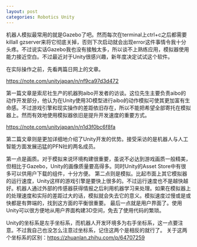 ```yaml
---
layout: post
categories: Robotics Unity
---
```


机器人模拟最常用的就是Gazebo了吧。然而每次在terminal上ctrl+c之后都需要killall gzserver来将它彻底关掉，否则下次启动就会出现error这件事情令我十分头疼。不过说实话Gazebo我也没有接触太多，所以谈不上熟练应用，模拟器使用能力接近空白。不过最近对于Unity很感兴趣，新年度决定试试这个软件。

在实际操作之前，先看两篇日网上的文章。

https://note.com/unityjapan/n/nf9ca97d3d472

第一篇文章是索尼社生产的机器狗aibo开发者的访谈。这位先生主要负责aibo的动作开发部分，他认为在Unity使用3D模型进行aibo的动作模拟可使其更加富有生命感。不过游戏引擎和现实操作的差距依旧存在，所以不能把希望全部寄托在模拟器上。然而有效地使用模拟器依旧是提升开发速度的重要方式。

https://note.com/unityjapan/n/n1d3f0bc6f8fa

第二篇文章则是更加详细地介绍了Unity开发的优势。接受采访的是机器人与人工智能方面发展迅猛的PFN社的两名成员。

第一点是画质。对于模拟来说环境构建很重要，虽说不必达到游戏画质一般精美，但相比于Gazebo，Unity的画像质量要高得多。同时Unity的Asset Store中有很多可以供用户下载的组件，十分方便。
第二点则是模拟。比起市面上其它模拟器的运行速度，Unity这样的游戏引擎是要快上很多的。不过运行速度也不是越快越好。机器人通过外部的传感器获得情报之后利用机器学习来处理。如果在模拟器上的处理速度和实际的差距过大的话，模拟就会失去它的意义。模拟速度过慢或是或快都是有弊端的，找到这方面的平衡很重要。
最后一点就是用户界面了。使用Unity可以很方便地从用户界面构建3D空间，免去了使用代码的繁琐。

Unity的坐标系是左手坐标系，而机器人开发环境多为右手坐标系，这一点要注意。不过我自己也没怎么注意过坐标系，记住这两个是相反的就行了。
关于这两个坐标系的区别：https://zhuanlan.zhihu.com/p/64707259
